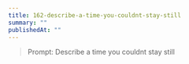 ```yaml
---
title: 162-describe-a-time-you-couldnt-stay-still
summary: ""
publishedAt: ""
---
```


> Prompt: Describe a time you couldnt stay still

